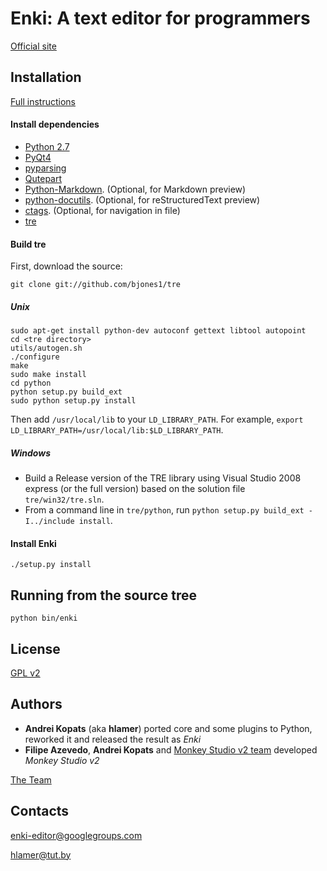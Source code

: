 # Enki: A text editor for programmers

[Official site](http://enki-editor.org/)


## Installation
[Full instructions](http://enki-editor.org/install-sources.html)

#### Install dependencies
* [Python 2.7](http://python.org/download)
* [PyQt4](http://www.riverbankcomputing.co.uk/software/pyqt/download)
* [pyparsing](http://pyparsing.wikispaces.com/Download+and+Installation)
* [Qutepart](https://github.com/hlamer/qutepart)
* [Python-Markdown](http://packages.python.org/Markdown/install.html). (Optional, for Markdown preview)
* [python-docutils](http://docutils.sourceforge.net/). (Optional, for reStructuredText preview)
* [ctags](http://ctags.sourceforge.net/). (Optional, for navigation in file)
* [tre](http://hackerboss.com/approximate-regex-matching-in-python/)

#### Build tre
First, download the source:

    git clone git://github.com/bjones1/tre

##### Unix
    sudo apt-get install python-dev autoconf gettext libtool autopoint
    cd <tre directory>
    utils/autogen.sh
    ./configure
    make
    sudo make install
    cd python
    python setup.py build_ext
    sudo python setup.py install

Then add `/usr/local/lib` to your `LD_LIBRARY_PATH`. For example, `export LD_LIBRARY_PATH=/usr/local/lib:$LD_LIBRARY_PATH`.

##### Windows
- Build a Release version of the TRE library using Visual Studio 2008 express (or the full version) based on the solution file ``tre/win32/tre.sln``.
- From a command line in ``tre/python``, run ``python setup.py build_ext -I../include install``.

#### Install Enki
    ./setup.py install


## Running from the source tree
    python bin/enki

## License
[GPL v2](LICENSE.GPL2.html)

## Authors

* **Andrei Kopats** (aka **hlamer**) ported core and some plugins to Python, reworked it and released the result as *Enki*
* **Filipe Azevedo**, **Andrei Kopats** and [Monkey Studio v2 team](http://monkeystudio.org/team) developed *Monkey Studio v2*

[The Team](http://enki-editor.org/team.html)

## Contacts
[enki-editor@googlegroups.com](mailto:enki-editor@googlegroups.com)

[hlamer@tut.by](mailto:hlamer@tut.by)

